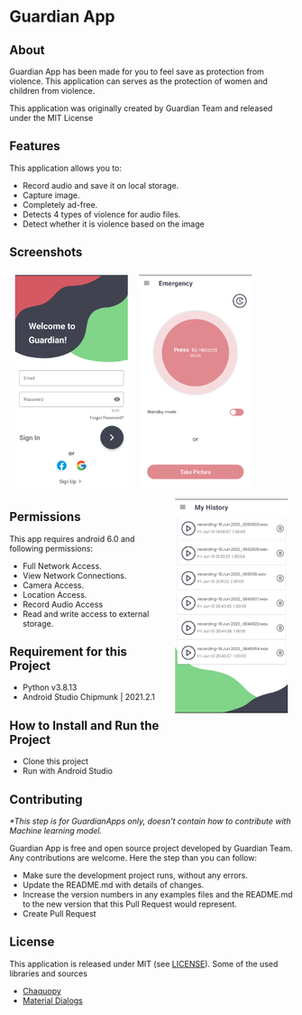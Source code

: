 # Guardian App

## About

Guardian App has been made for you to feel save as protection from violence.
This application can serves as the protection of women and children from violence.

This application was originally created by Guardian Team and released under the MIT License

## Features

This application allows you to:
- Record audio and save it on local storage.
- Capture image.
- Completely ad-free.
- Detects 4 types of violence for audio files.
- Detect whether it is violence based on the image

## Screenshots

[<img src="/screenshot/ss1.png" align="left"
width="200"
hspace="10" vspace="10">](/screenshot/ss1.png)
[<img src="/screenshot/ss2.png" align="center"
width="200"
hspace="10" vspace="10">](/screenshot/ss2.png)
[<img src="/screenshot/ss3.png" align="right"
width="200"
hspace="10" vspace="10">](/screenshot/ss3.png)


## Permissions

This app requires android 6.0 and following permissions:
- Full Network Access.
- View Network Connections.
- Camera Access.
- Location Access.
- Record Audio Access
- Read and write access to external storage.

## Requirement for this Project

- Python v3.8.13
- Android Studio Chipmunk | 2021.2.1

## How to Install and Run the Project

- Clone this project
- Run with Android Studio

## Contributing

_*This step is for GuardianApps only, doesn't contain how to contribute with Machine learning model._

Guardian App is free and open source project developed by Guardian Team. Any contributions are welcome. Here the step than you can follow:
- Make sure the development project runs, without any errors.
- Update the README.md with details of changes.
- Increase the version numbers in any examples files and the README.md to the new version that this Pull Request would represent.
- Create Pull Request

## License

This application is released under MIT (see [LICENSE](LICENSE.md)).
Some of the used libraries and sources
- [Chaquopy](https://chaquo.com/chaquopy/)
- [Material Dialogs](https://github.com/afollestad/material-dialogs)
